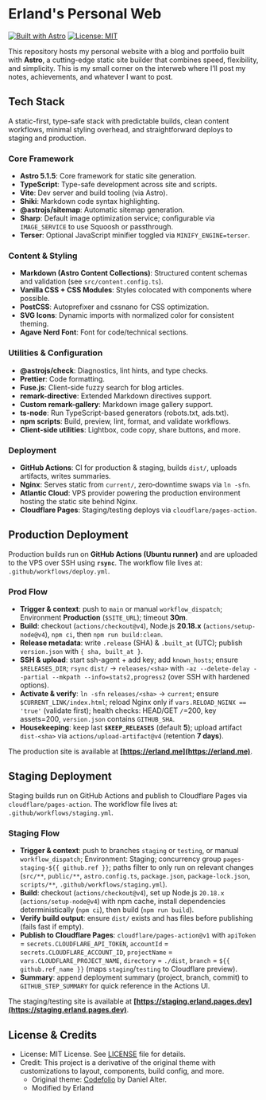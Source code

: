 # Erland's Personal Web

[![Built with Astro](https://astro.badg.es/v2/built-with-astro/tiny.svg)](https://astro.build)
[![License: MIT](https://img.shields.io/badge/License-MIT-yellow.svg)](https://opensource.org/licenses/MIT)

This repository hosts my personal website with a blog and portfolio built with **Astro**, a cutting-edge static site builder that combines speed, flexibility, and simplicity. This is my small corner on the interweb where I’ll post my notes, achievements, and whatever I want to post.

## Tech Stack

A static-first, type-safe stack with predictable builds, clean content workflows, minimal styling overhead, and straightforward deploys to staging and production.

### Core Framework

- **Astro 5.1.5**: Core framework for static site generation.
- **TypeScript**: Type-safe development across site and scripts.
- **Vite**: Dev server and build tooling (via Astro).
- **Shiki**: Markdown code syntax highlighting.
- **@astrojs/sitemap**: Automatic sitemap generation.
- **Sharp**: Default image optimization service; configurable via `IMAGE_SERVICE` to use Squoosh or passthrough.
- **Terser**: Optional JavaScript minifier toggled via `MINIFY_ENGINE=terser`.

### Content & Styling

- **Markdown (Astro Content Collections)**: Structured content schemas and validation (see `src/content.config.ts`).
- **Vanilla CSS + CSS Modules**: Styles colocated with components where possible.
- **PostCSS**: Autoprefixer and cssnano for CSS optimization.
- **SVG Icons**: Dynamic imports with normalized color for consistent theming.
- **Agave Nerd Font**: Font for code/technical sections.

### Utilities & Configuration

- **@astrojs/check**: Diagnostics, lint hints, and type checks.
- **Prettier**: Code formatting.
- **Fuse.js**: Client-side fuzzy search for blog articles.
- **remark-directive**: Extended Markdown directives support.
- **Custom remark-gallery**: Markdown image gallery support.
- **ts-node**: Run TypeScript-based generators (robots.txt, ads.txt).
- **npm scripts**: Build, preview, lint, format, and validate workflows.
- **Client-side utilities**: Lightbox, code copy, share buttons, and more.

### Deployment

- **GitHub Actions**: CI for production & staging, builds `dist/`, uploads artifacts, writes summaries.
- **Nginx**: Serves static from `current/`, zero‑downtime swaps via `ln -sfn`.
- **Atlantic Cloud**: VPS provider powering the production environment hosting the static site behind Nginx.
- **Cloudflare Pages**: Staging/testing deploys via `cloudflare/pages-action`.

## Production Deployment

Production builds run on **GitHub Actions (Ubuntu runner)** and are uploaded to the VPS over SSH using **`rsync`**. The workflow file lives at: `.github/workflows/deploy.yml`.

### Prod Flow

- **Trigger & context**: push to `main` or manual `workflow_dispatch`; Environment **Production** (`$SITE_URL`); timeout **30m**.
- **Build**: checkout (`actions/checkout@v4`), Node.js **20.18.x** (`actions/setup-node@v4`), `npm ci`, then `npm run build:clean`.
- **Release metadata**: write `.release` (SHA) & `.built_at` (UTC); publish `version.json` with `{ sha, built_at }`.
- **SSH & upload**: start ssh-agent + add key; add `known_hosts`; ensure `$RELEASES_DIR`; `rsync` `dist/` → `releases/<sha>` with `-az --delete-delay --partial --mkpath --info=stats2,progress2` (over SSH with hardened options).
- **Activate & verify**: `ln -sfn` `releases/<sha>` → `current`; ensure `$CURRENT_LINK/index.html`; reload Nginx only if `vars.RELOAD_NGINX == 'true'` (validate first); health checks: HEAD/GET `/`=200, key assets=200, `version.json` contains `GITHUB_SHA`.
- **Housekeeping**: keep last **`$KEEP_RELEASES`** (default **5**); upload artifact `dist-<sha>` via `actions/upload-artifact@v4` (retention **7 days**).

The production site is available at **[https://erland.me](https://erland.me)**.

## Staging Deployment

Staging builds run on GitHub Actions and publish to Cloudflare Pages via `cloudflare/pages-action`. The workflow file lives at: `.github/workflows/staging.yml`.

### Staging Flow

- **Trigger & context**: push to branches `staging` or `testing`, or manual `workflow_dispatch`; Environment: Staging; concurrency group `pages-staging-${{ github.ref }}`; paths filter to only run on relevant changes (`src/**`, `public/**`, `astro.config.ts`, `package.json`, `package-lock.json`, `scripts/**`, `.github/workflows/staging.yml`).
- **Build**: checkout (`actions/checkout@v4`), set up Node.js `20.18.x` (`actions/setup-node@v4`) with npm cache, install dependencies deterministically (`npm ci`), then build (`npm run build`).
- **Verify build output**: ensure `dist/` exists and has files before publishing (fails fast if empty).
- **Publish to Cloudflare Pages**: `cloudflare/pages-action@v1` with `apiToken` = `secrets.CLOUDFLARE_API_TOKEN`, `accountId` = `secrets.CLOUDFLARE_ACCOUNT_ID`, `projectName` = `vars.CLOUDFLARE_PROJECT_NAME`, `directory` = `./dist`, `branch` = `${{ github.ref_name }}` (maps `staging`/`testing` to Cloudflare preview).
- **Summary**: append deployment summary (project, branch, commit) to `GITHUB_STEP_SUMMARY` for quick reference in the Actions UI.

The staging/testing site is available at **[https://staging.erland.pages.dev](https://staging.erland.pages.dev)**.

## License & Credits

- License: MIT License. See [LICENSE](./LICENSE) file for details.
- Credit: This project is a derivative of the original theme with customizations to layout, components, build config, and more.
  - Original theme: [Codefolio](https://github.com/danielunited/codefolio) by Daniel Alter.
  - Modified by Erland
